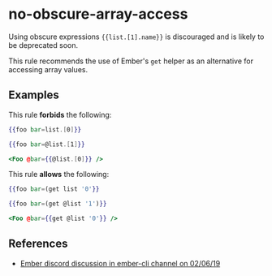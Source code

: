 # no-obscure-array-access

Using obscure expressions `{{list.[1].name}}` is discouraged and is likely to be deprecated soon.

This rule recommends the use of Ember's `get` helper as an alternative for accessing array values.

## Examples

This rule **forbids** the following:

```hbs
{{foo bar=list.[0]}}
```

```hbs
{{foo bar=@list.[1]}}
```

```hbs
<Foo @bar={{@list.[0]}} />
```

This rule **allows** the following:

```hbs
{{foo bar=(get list '0'}}
```

```hbs
{{foo bar=(get @list '1')}}
```

```hbs
<Foo @bar={{get @list '0'}} />
```

## References

- [Ember discord discussion in ember-cli channel on 02/06/19](https://discord.com/channels/480462759797063690/486548111221719040/542753450144956436)
